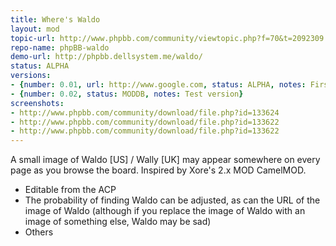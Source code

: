 ```yaml
---
title: Where's Waldo
layout: mod
topic-url: http://www.phpbb.com/community/viewtopic.php?f=70&t=2092309
repo-name: phpBB-waldo
demo-url: http://phpbb.dellsystem.me/waldo/
status: ALPHA
versions:
- {number: 0.01, url: http://www.google.com, status: ALPHA, notes: First release}
- {number: 0.02, status: MODDB, notes: Test version}
screenshots:
- http://www.phpbb.com/community/download/file.php?id=133624
- http://www.phpbb.com/community/download/file.php?id=133622
- http://www.phpbb.com/community/download/file.php?id=133622
---
```


A small image of Waldo [US] / Wally [UK] may appear somewhere on every page as you browse the board. Inspired by Xore's 2.x MOD CamelMOD.

*	Editable from the ACP
*	The probability of finding Waldo can be adjusted, as can the URL of the image of Waldo (although if you replace the image of Waldo with an image of something else, Waldo may be sad)
*	Others
